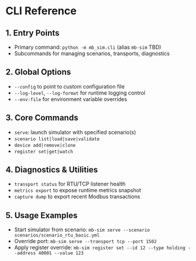 # CLI Reference

## 1. Entry Points
- Primary command: `python -m mb_sim.cli` (alias `mb-sim` TBD)
- Subcommands for managing scenarios, transports, diagnostics

## 2. Global Options
- `--config` to point to custom configuration file
- `--log-level`, `--log-format` for runtime logging control
- `--env-file` for environment variable overrides

## 3. Core Commands
- `serve`: launch simulator with specified scenario(s)
- `scenario list|load|save|validate`
- `device add|remove|clone`
- `register set|get|watch`

## 4. Diagnostics & Utilities
- `transport status` for RTU/TCP listener health
- `metrics export` to expose runtime metrics snapshot
- `capture dump` to export recent Modbus transactions

## 5. Usage Examples
- Start simulator from scenario: `mb-sim serve --scenario scenarios/scenario_rtu_basic.yml`
- Override port: `mb-sim serve --transport tcp --port 1502`
- Apply register override: `mb-sim register set --id 12 --type holding --address 40001 --value 123`

